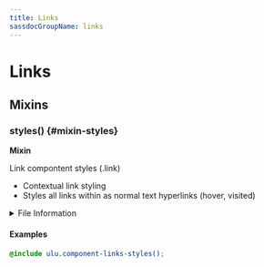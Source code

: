 ```yaml
---
title: Links
sassdocGroupName: links
---
```



# Links

<div class="type-large">



</div>



## Mixins




<div class="sassdoc-item-header">

###  styles() {#mixin-styles}

  <div class="sassdoc-item-header__labels">
    <span class="tag tag--primary"><strong>Mixin</strong></span>
  </div>

</div>

  

Link compontent styles (.link)
- Contextual link styling
- Styles all links within as normal text hyperlinks (hover, visited)
    
    


<details>
  <summary>File Information</summary>
  
- **File:** _links.scss
- **Group:** links
- **Type:** mixin
- **Lines (comments):** 8-12
- **Lines (code):** 14-34

</details>

    

#### Examples

      


``` scss
@include ulu.component-links-styles();
```
  



      
  
  